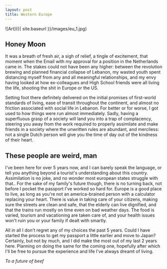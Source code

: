 ```yaml
---
layout: post
title: Western Europe
---
```


![Art]({{ site.baseurl }}/images/eu_1.jpg)

## Honey Moon

It was a breath of fresh air, a sigh of relief, a tingle of excitement, that moment when the Email with my approval for a position in the Netherlands came in. The stakes could not have been any higher: between the revolution brewing and planned financial collapse of Lebanon, my wasted youth spent distancing myself from any and all meaningful relationships, and my envy having looked at how ex-colleagues and High School friends were all living the life, shooting the shit in Europe or the US.

Setting foot there definitely delivered on the initial promises of first-world standards of living, ease of transit throughout the continent, and almost no friction associated with social life in Lebanon. For better or for worse, I got used to how things were run almost immediately. Sadly, having a superfluous grasp of a society will land you into a trap of complacency, steering you away from the work required to properly assimilate and make friends in a society where the unwritten rules are abundant, and merciless: not a single Dutch person will give you the time of day out of the kindness of their heart.

## These people are weird, man

I've been here for over 5 years now, and I can barely speak the language, or tell you anything beyond a tourist's understanding about this country. Assimilation is no joke, and no wonder most european states struggle with that.. For the sake of my family's future though, there is no turning back, not before I pocket the passport I've worked so hard for. Europe is a good place to live, as long as you're not an america-brained person with a calculator replacing your heart. There is value in taking care of your citizens, making sure the streets are clean and safe, that the elderly can live dignified, and that the trains run mostly on time even on bad weather days. The food is varied, tourism and vacationing are taken care of, and your health issues won't ruin you or your family if dealt with smartly.

All in all I don't regret any of my choices the past 5 years. Could I have started the process to get my passport a little earlier and move to Japan? Certainly, but not by much, and I did make the most out of my last 2 years here. Planning on doing the same for the coming one, hopefully after which I'll be free to pursue the experience and life I've always dreamt of living.

_To a future of beef_